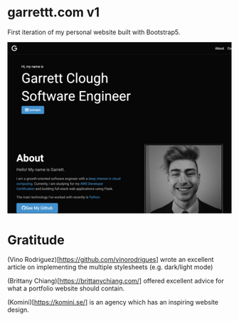 # garrettt.com v1
 First iteration of my personal website built with Bootstrap5.
 
![demo](assets/img/demo.png)

# Gratitude

(Vino Rodriguez)[https://github.com/vinorodrigues] wrote an excellent article on implementing the multiple stylesheets (e.g. dark/light mode)

(Brittany Chiang)[https://brittanychiang.com/] offered excellent advice for what a portfolio website should contain.

(Komini)[https://komini.se/] is an agency which has an inspiring website design.